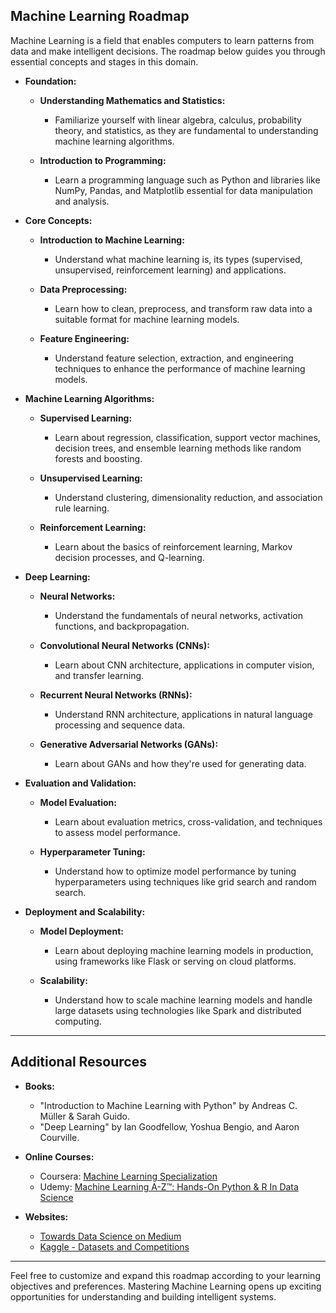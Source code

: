 ## Machine Learning Roadmap

Machine Learning is a field that enables computers to learn patterns from data and make intelligent decisions. The roadmap below guides you through essential concepts and stages in this domain.

- **Foundation:**
  - **Understanding Mathematics and Statistics:**
    - Familiarize yourself with linear algebra, calculus, probability theory, and statistics, as they are fundamental to understanding machine learning algorithms.

  - **Introduction to Programming:**
    - Learn a programming language such as Python and libraries like NumPy, Pandas, and Matplotlib essential for data manipulation and analysis.

- **Core Concepts:**
  - **Introduction to Machine Learning:**
    - Understand what machine learning is, its types (supervised, unsupervised, reinforcement learning) and applications.

  - **Data Preprocessing:**
    - Learn how to clean, preprocess, and transform raw data into a suitable format for machine learning models.

  - **Feature Engineering:**
    - Understand feature selection, extraction, and engineering techniques to enhance the performance of machine learning models.

- **Machine Learning Algorithms:**
  - **Supervised Learning:**
    - Learn about regression, classification, support vector machines, decision trees, and ensemble learning methods like random forests and boosting.

  - **Unsupervised Learning:**
    - Understand clustering, dimensionality reduction, and association rule learning.

  - **Reinforcement Learning:**
    - Learn about the basics of reinforcement learning, Markov decision processes, and Q-learning.

- **Deep Learning:**
  - **Neural Networks:**
    - Understand the fundamentals of neural networks, activation functions, and backpropagation.

  - **Convolutional Neural Networks (CNNs):**
    - Learn about CNN architecture, applications in computer vision, and transfer learning.

  - **Recurrent Neural Networks (RNNs):**
    - Understand RNN architecture, applications in natural language processing and sequence data.

  - **Generative Adversarial Networks (GANs):**
    - Learn about GANs and how they're used for generating data.

- **Evaluation and Validation:**
  - **Model Evaluation:**
    - Learn about evaluation metrics, cross-validation, and techniques to assess model performance.

  - **Hyperparameter Tuning:**
    - Understand how to optimize model performance by tuning hyperparameters using techniques like grid search and random search.

- **Deployment and Scalability:**
  - **Model Deployment:**
    - Learn about deploying machine learning models in production, using frameworks like Flask or serving on cloud platforms.

  - **Scalability:**
    - Understand how to scale machine learning models and handle large datasets using technologies like Spark and distributed computing.

---

## Additional Resources

- **Books:**

  - "Introduction to Machine Learning with Python" by Andreas C. Müller & Sarah Guido.
  - "Deep Learning" by Ian Goodfellow, Yoshua Bengio, and Aaron Courville.

- **Online Courses:**

  - Coursera: [Machine Learning Specialization](https://www.coursera.org/specializations/deep-learning)
  - Udemy: [Machine Learning A-Z™: Hands-On Python & R In Data Science](https://www.udemy.com/course/machinelearning/)

- **Websites:**

  - [Towards Data Science on Medium](https://towardsdatascience.com/)
  - [Kaggle - Datasets and Competitions](https://www.kaggle.com/)

---

Feel free to customize and expand this roadmap according to your learning objectives and preferences. Mastering Machine Learning opens up exciting opportunities for understanding and building intelligent systems.
